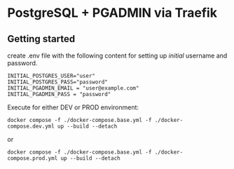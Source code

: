 # PostgreSQL + PGADMIN via Traefik

## Getting started
create .env file with the following content for setting up *initial* username and password.
```
INITIAL_POSTGRES_USER="user"
INITIAL_POSTGRES_PASS="password"
INITIAL_PGADMIN_EMAIL = "user@example.com"
INITIAL_PGADMIN_PASS = "password"
```

Execute for either DEV or PROD environment:
```
docker compose -f ./docker-compose.base.yml -f ./docker-compose.dev.yml up --build --detach
```

or

```
docker compose -f ./docker-compose.base.yml -f ./docker-compose.prod.yml up --build --detach
```

